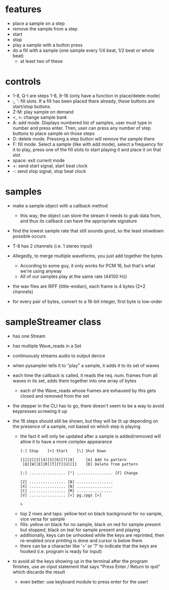 
# features
* place a sample on a step
* remove the sample from a step
* start
* stop
* play a sample with a button press
* do a fill with a sample (one sample every 1/4 beat, 1/2 beat or whole beat)
    * at least two of these

# controls
* 1-8, Q-I are steps 1-8, 9-16 (only have a function in place/delete mode)
* ;, ': fill slots. If a fill has been placed there already, these buttons are
start/stop buttons.
* Z-M: play sample on demand
* <, >: change sample bank
* A: add mode. Displays numbered list of samples, user must type in number and
press enter. Then, user can press any number of step buttons to place sample on
those steps
* D: delete mode. Pressing a step button will remove the sample there
* F: fill mode. Select a sample (like with add mode), select a frequency for it
to play, press one of the fill slots to start playing it and place it on that
slot
* space: exit current mode
* +: send start signal, start beat clock
* -: send stop signal, stop beat clock

# samples
* make a sample object with a callback method
    * this way, the object can store the stream it needs to grab data from, and
    thus its callback can have the appropriate signature
* find the lowest sample rate that still sounds good, so the least slowdown
possible occurs

* T-8 has 2 channels (i.e. 1 stereo input)
* Allegedly, to merge multiple waveforms, you just add together the bytes
    * According to some guy, it only works for PCM 16, but that's what we're
    using anyway
    * All of our samples play at the same rate (44100 Hz)
* the wav files are RIFF (little-endian), each frame is 4 bytes (2*2 channels)
* for every pair of bytes, convert to a 16-bit integer, first byte is low-order

# sampleStreamer class
* has one Stream
* has multiple Wave_reads in a Set
* continuously streams audio to output device
* when pysampler tells it to "play" a sample, it adds it to its set of waves
* each time the callback is called, it reads the req. num. frames from all waves
    in its set, adds them together into one array of bytes
    * each of the Wave_reads whose frames are exhaused by this gets closed and
        removed from the set

* the stepper in the CLI has to go, there doesn't seem to be a way to avoid
    keypresses screwing it up
* the 16 steps should still be shown, but they will be lit up depending on the
    presence of a sample, not based on which step is playing
    * the fact it will only be updated after a sample is added/removed will
        allow it to have a more complex appearance
        ```
        [-] Stop    [+] Start    [\] Shut Down

        [1][2][3][4][5][6][7][8]     [A] Add to pattern
         [Q][W][E][R][T][Y][U][I]    [D] Delete from pattern

        [:] ................ ["] ................ [F] Change

        [Z] ................ [B] ................
        [X] ................ [N] ................
        [C] ................ [M] ................
        [V] ................ [<] pg./pgs [>]

        >

        ```
    * top 2 rows and taps: yellow text on black background for no sample, vice
        versa for sample
    * fills: yellow on black for no sample, black on red for sample present but
        stopped, black on teal for sample present and playing
    * additionally, keys can be unhooked while the keys are reprinted, then
        re-enabled once printing is done and cursor is below them
    * there can be a character like '>' or '?' to indicate that the keys are
        hooked (i.e. program is ready for input)
* to avoid all the keys showing up in the terminal after the program finishes,
    use an input statement that says "Press Enter / Return to quit" which
    discards the result
    * even better: use keyboard module to press enter for the user!
